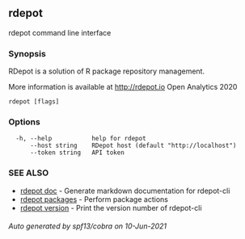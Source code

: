 ## rdepot

rdepot command line interface

### Synopsis

RDepot is a solution of R package repository management.

  More information is available at http://rdepot.io
  Open Analytics 2020

```
rdepot [flags]
```

### Options

```
  -h, --help           help for rdepot
      --host string    RDepot host (default "http://localhost")
      --token string   API token
```

### SEE ALSO

* [rdepot doc](rdepot_doc.md)	 - Generate markdown documentation for rdepot-cli
* [rdepot packages](rdepot_packages.md)	 - Perform package actions
* [rdepot version](rdepot_version.md)	 - Print the version number of rdepot-cli

###### Auto generated by spf13/cobra on 10-Jun-2021
